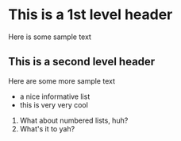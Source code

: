 # This is a 1st level header

Here is some sample text

## This is a second level header

Here are some more sample text

- a nice informative list
- this is very very cool

1. What about numbered lists, huh?
2. What's it to yah?

